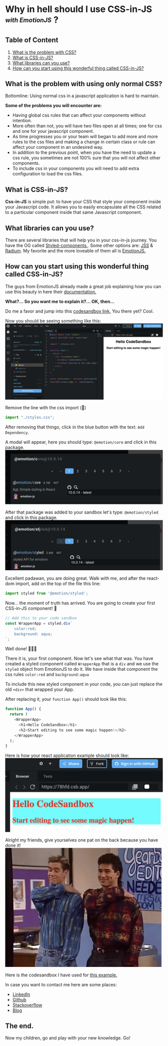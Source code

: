 # Why in hell should I use CSS-in-JS <sub><sup>_with EmotionJS_</sup></sub> ?

## Table of Content
1. [What is the problem with CSS?](#WhatistheproblemwithusingonlynormalCSS?)
2. [What is CSS-in-JS?](#WhatisCSS-in-JS?)
3. [What libraries can you use?](#Whatlibrariescanyouuse?)
4. [How can you start using this wonderful thing called CSS-in-JS?](#HowcanyoustartusingthiswonderfulthingcalledCSS-in-JS?)

## What is the problem with using only normal CSS?

Bottomline: Using normal css in a javascript application is hard to maintain. 

__Some of the problems you will encounter are:__
- Having global css rules that can affect your components without intention.
- More often than not, you will have two files open at all times; one for css and one for your javascript component.
- As time progresses you or your team will began to add more and more rules to the css files and making a change in certain class or rule can affect your component in an undesired way.
- In addition to the previous point, when you have the need to update a css rule, you sometimes are not 100% sure that you will not affect other components.
- To include css in your components you will need to add extra configuration to load the css files.

## What is CSS-in-JS?

__Css-in-JS__ is simple put: to have your CSS that style your component inside your Javascript code. It allows you to easily encapsulate all the CSS related to a particular component inside that same Javascript component.

## What libraries can you use?

There are several libraries that will help you in your css-in-js journey. You have the OG called [Styled-components.](https://github.com/styled-components/styled-components). Some other options are: [JSS](https://github.com/cssinjs/jss) & [Radium](https://github.com/FormidableLabs/radium). My favorite and the more loveable of them all is [EmotionJS.](https://github.com/emotion-js/emotion)

## How can you start using this wonderful thing called CSS-in-JS?

The guys from EmotionJS already made a great job explaining how you can use this beauty in here their [documentation.](https://emotion.sh/docs/introduction)

__What?... So you want me to explain it?... OK, then...__

Do me a favor and jump into this [codesandbox link.](https://codesandbox.io/s/new) You there yet? Cool.

Now you should be seeing something like this:
![Initial Sandbox][cssinjs_emotion_initial]

Remove the line with the css import (🤮)

```javascript
import "./styles.css";
```
After removing that thingo, click in the blue button with the text: `Add Dependency`.

A modal will appear, here you should type: `@emotion/core` and click in this package. ![Package @emotion/core][cssinjs_emotion_core] 

After that package was added to your sandbox let's type: `@emotion/styled` and click in this package. ![Package @emotion/styled][cssinjs_emotion_styled] 

Excellent padawan, you are doing great.
Walk with me, and after the react-dom import, add on the top of the file this line:

```javascript
import styled from '@emotion/styled';
```

Now... the moment of truth has arrived. You are going to create your first CSS-in-JS component! 🎉

```javascript
// Add this to your code sandbox
const WrapperApp = styled.div`
    color:red;
    background: aqua;
`;
```

Well done! 👏👏👏

There it is, your first component.
Now let's see what that was.
You have created a styled component called `WrapperApp` that is a `div` and we use the `styled` object from EmotionJS to do it.
We have inside that component the css rules `color:red` and `background:aqua` 

To include this new styled component in your code, you can just replace the old `<div>` that wrapped your App.

After replacing it, your `function App()` should look like this:
```javascript
function App() {
  return (
    <WrapperApp>
      <h1>Hello CodeSandbox</h1>
      <h2>Start editing to see some magic happen!</h2>
    </WrapperApp>
  );
}
```

Here is how your react application example should look like:
![Final state][cssinjs_emotion_final]

Alright my friends, give yourselves one pat on the back because you have done it!
![Pat on the back][cssinjs_emotion_patback]

Here is the codesandbox I have used for [this example.](https://codesandbox.io/s/friendly-microservice-78hfd)


In case you want to contact me here are some places:

- [LinkedIn](https://www.linkedin.com/in/grekz/)
- [Github](https://github.com/grekz)
- [Stackoverflow](https://stackoverflow.com/users/551773/grekz)
- [Blog](https://grekz.wordpress.com/)

## The end.

Now my children, go and play with your new knowledge. Go!

<!-- Asset definitions -->
[cssinjs_emotion_initial]: ../assets/img/cssinjs_emotion_initial.png "Initial Sandbox with React"
[cssinjs_emotion_core]: ../assets/img/cssinjs_emotion_core.png "Add Dependency @emotion/core"
[cssinjs_emotion_styled]: ../assets/img/cssinjs_emotion_styled.png "Add Dependency @emotion/styled"
[cssinjs_emotion_final]: ../assets/img/cssinjs_emotion_final.png "Final react app with CSS-in-JS example"
[cssinjs_emotion_patback]: ../assets/img/cssinjs_emotion_patback.png "Pat on the back"
